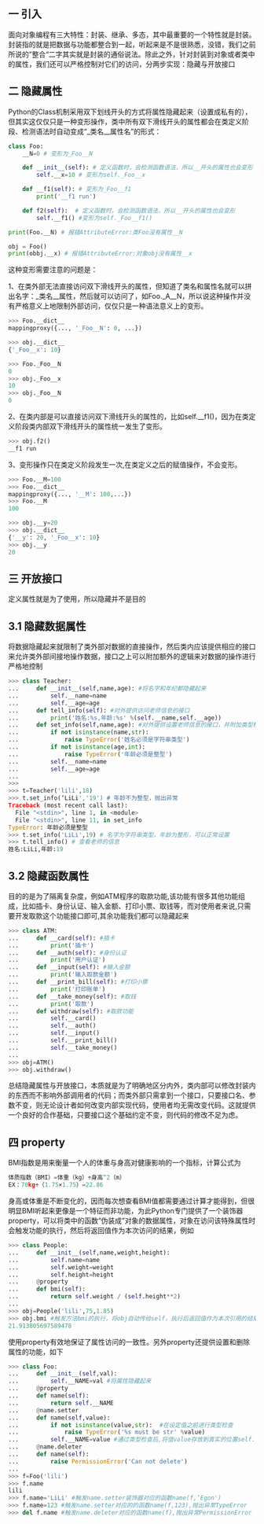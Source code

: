 ## 一 引入

 面向对象编程有三大特性：封装、继承、多态，其中最重要的一个特性就是封装。封装指的就是把数据与功能都整合到一起，听起来是不是很熟悉，没错，我们之前所说的”整合“二字其实就是封装的通俗说法。除此之外，针对封装到对象或者类中的属性，我们还可以严格控制对它们的访问，分两步实现：隐藏与开放接口

## 二 隐藏属性

Python的Class机制采用双下划线开头的方式将属性隐藏起来（设置成私有的），但其实这仅仅只是一种变形操作，类中所有双下滑线开头的属性都会在类定义阶段、检测语法时自动变成“_类名__属性名”的形式：

```python
class Foo:
    __N=0 # 变形为_Foo__N

    def __init__(self): # 定义函数时，会检测函数语法，所以__开头的属性也会变形
        self.__x=10 # 变形为self._Foo__x

    def __f1(self): # 变形为_Foo__f1
        print('__f1 run')

    def f2(self):  # 定义函数时，会检测函数语法，所以__开头的属性也会变形
        self.__f1() #变形为self._Foo__f1()

print(Foo.__N) # 报错AttributeError:类Foo没有属性__N

obj = Foo()
print(obbj.__x) # 报错AttributeError:对象obj没有属性__x
```

这种变形需要注意的问题是：

1、在类外部无法直接访问双下滑线开头的属性，但知道了类名和属性名就可以拼出名字：_类名__属性，然后就可以访问了，如Foo._A__N，所以说这种操作并没有严格意义上地限制外部访问，仅仅只是一种语法意义上的变形。

```python
>>> Foo.__dict__
mappingproxy({..., '_Foo__N': 0, ...})

>>> obj.__dict__
{'_Foo__x': 10}

>>> Foo._Foo__N
0
>>> obj._Foo__x
10
>>> obj._Foo__N
0
```

2、在类内部是可以直接访问双下滑线开头的属性的，比如self.__f1()，因为在类定义阶段类内部双下滑线开头的属性统一发生了变形。

```python
>>> obj.f2()
__f1 run
```

3、变形操作只在类定义阶段发生一次,在类定义之后的赋值操作，不会变形。

```python
>>> Foo.__M=100
>>> Foo.__dict__
mappingproxy({..., '__M': 100,...})
>>> Foo.__M
100

>>> obj.__y=20
>>> obj.__dict__
{'__y': 20, '_Foo__x': 10}
>>> obj.__y
20
```



## 三 开放接口

定义属性就是为了使用，所以隐藏并不是目的

## 3.1 隐藏数据属性

将数据隐藏起来就限制了类外部对数据的直接操作，然后类内应该提供相应的接口来允许类外部间接地操作数据，接口之上可以附加额外的逻辑来对数据的操作进行严格地控制

```python
>>> class Teacher:
...     def __init__(self,name,age): #将名字和年纪都隐藏起来
...         self.__name=name
...         self.__age=age
...     def tell_info(self): #对外提供访问老师信息的接口
...         print('姓名:%s,年龄:%s' %(self.__name,self.__age))
...     def set_info(self,name,age): #对外提供设置老师信息的接口，并附加类型检查的逻辑
...         if not isinstance(name,str):
...             raise TypeError('姓名必须是字符串类型')
...         if not isinstance(age,int):
...             raise TypeError('年龄必须是整型')
...         self.__name=name
...         self.__age=age
... 
>>>
>>> t=Teacher('lili',18)
>>> t.set_info(‘LiLi','19') # 年龄不为整型，抛出异常
Traceback (most recent call last):
  File "<stdin>", line 1, in <module>
  File "<stdin>", line 11, in set_info
TypeError: 年龄必须是整型
>>> t.set_info('LiLi',19) # 名字为字符串类型，年龄为整形，可以正常设置
>>> t.tell_info() # 查看老师的信息
姓名:LiLi,年龄:19
```

## 3.2 隐藏函数属性

目的的是为了隔离复杂度，例如ATM程序的取款功能,该功能有很多其他功能组成，比如插卡、身份认证、输入金额、打印小票、取钱等，而对使用者来说,只需要开发取款这个功能接口即可,其余功能我们都可以隐藏起来

```python
>>> class ATM:
...     def __card(self): #插卡
...         print('插卡')
...     def __auth(self): #身份认证
...         print('用户认证')
...     def __input(self): #输入金额
...         print('输入取款金额')
...     def __print_bill(self): #打印小票
...         print('打印账单')
...     def __take_money(self): #取钱
...         print('取款')
...     def withdraw(self): #取款功能
...         self.__card()
...         self.__auth()
...         self.__input()
...         self.__print_bill()
...         self.__take_money()
...
>>> obj=ATM()
>>> obj.withdraw()
```



总结隐藏属性与开放接口，本质就是为了明确地区分内外，类内部可以修改封装内的东西而不影响外部调用者的代码；而类外部只需拿到一个接口，只要接口名、参数不变，则无论设计者如何改变内部实现代码，使用者均无需改变代码。这就提供一个良好的合作基础，只要接口这个基础约定不变，则代码的修改不足为虑。

## 四 property

BMI指数是用来衡量一个人的体重与身高对健康影响的一个指标，计算公式为

```python
体质指数（BMI）=体重（kg）÷身高^2（m）
EX：70kg÷（1.75×1.75）=22.86
```

身高或体重是不断变化的，因而每次想查看BMI值都需要通过计算才能得到，但很明显BMI听起来更像是一个特征而非功能，为此Python专门提供了一个装饰器property，可以将类中的函数“伪装成”对象的数据属性，对象在访问该特殊属性时会触发功能的执行，然后将返回值作为本次访问的结果，例如

```python
>>> class People:
...     def __init__(self,name,weight,height):
...         self.name=name
...         self.weight=weight
...         self.height=height
...     @property
...     def bmi(self):
...         return self.weight / (self.height**2)
...
>>> obj=People('lili',75,1.85)
>>> obj.bmi #触发方法bmi的执行，将obj自动传给self，执行后返回值作为本次引用的结果
21.913805697589478
```

使用property有效地保证了属性访问的一致性。另外property还提供设置和删除属性的功能，如下

```python
>>> class Foo:
...     def __init__(self,val):
...         self.__NAME=val #将属性隐藏起来
...     @property
...     def name(self):
...         return self.__NAME
...     @name.setter
...     def name(self,value):
...         if not isinstance(value,str):  #在设定值之前进行类型检查
...             raise TypeError('%s must be str' %value)
...         self.__NAME=value #通过类型检查后,将值value存放到真实的位置self.__NAME
...     @name.deleter
...     def name(self):
...         raise PermissionError('Can not delete')
...
>>> f=Foo('lili')
>>> f.name
lili
>>> f.name='LiLi' #触发name.setter装饰器对应的函数name(f,’Egon')
>>> f.name=123 #触发name.setter对应的的函数name(f,123),抛出异常TypeError
>>> del f.name #触发name.deleter对应的函数name(f),抛出异常PermissionError
```